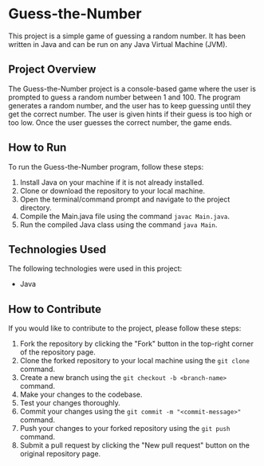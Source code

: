 # Guess-the-Number

This project is a simple game of guessing a random number. It has been written in Java and can be run on any Java Virtual Machine (JVM).

## Project Overview

The Guess-the-Number project is a console-based game where the user is prompted to guess a random number between 1 and 100. The program generates a random number, and the user has to keep guessing until they get the correct number. The user is given hints if their guess is too high or too low. Once the user guesses the correct number, the game ends.

## How to Run

To run the Guess-the-Number program, follow these steps:

1. Install Java on your machine if it is not already installed.
2. Clone or download the repository to your local machine.
3. Open the terminal/command prompt and navigate to the project directory.
4. Compile the Main.java file using the command `javac Main.java`.
5. Run the compiled Java class using the command `java Main`.

## Technologies Used

The following technologies were used in this project:

- Java

## How to Contribute

If you would like to contribute to the project, please follow these steps:

1. Fork the repository by clicking the "Fork" button in the top-right corner of the repository page.
2. Clone the forked repository to your local machine using the `git clone` command.
3. Create a new branch using the `git checkout -b <branch-name>` command.
4. Make your changes to the codebase.
5. Test your changes thoroughly.
6. Commit your changes using the `git commit -m "<commit-message>"` command.
7. Push your changes to your forked repository using the `git push` command.
8. Submit a pull request by clicking the "New pull request" button on the original repository page.
